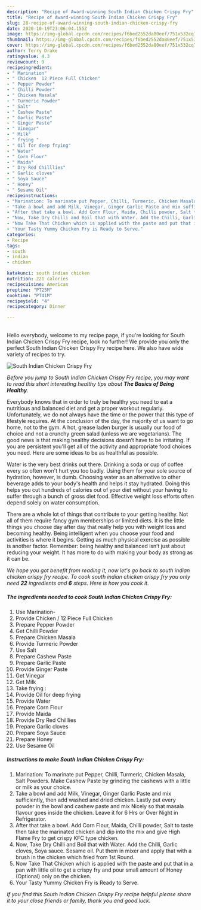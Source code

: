 ```yaml
---
description: "Recipe of Award-winning South Indian Chicken Crispy Fry"
title: "Recipe of Award-winning South Indian Chicken Crispy Fry"
slug: 28-recipe-of-award-winning-south-indian-chicken-crispy-fry
date: 2020-10-19T23:06:04.155Z
image: https://img-global.cpcdn.com/recipes/f6bed2552da80eef/751x532cq70/south-indian-chicken-crispy-fry-recipe-main-photo.jpg
thumbnail: https://img-global.cpcdn.com/recipes/f6bed2552da80eef/751x532cq70/south-indian-chicken-crispy-fry-recipe-main-photo.jpg
cover: https://img-global.cpcdn.com/recipes/f6bed2552da80eef/751x532cq70/south-indian-chicken-crispy-fry-recipe-main-photo.jpg
author: Terry Drake
ratingvalue: 4.3
reviewcount: 9
recipeingredient:
- " Marination"
- " Chicken  12 Piece Full Chicken"
- " Pepper Powder"
- " Chilli Powder"
- " Chicken Masala"
- " Turmeric Powder"
- " Salt"
- " Cashew Paste"
- " Garlic Paste"
- " Ginger Paste"
- " Vinegar"
- " Milk"
- " frying "
- " Oil for deep frying"
- " Water"
- " Corn Flour"
- " Maida"
- " Dry Red Chilllies"
- " Garlic cloves"
- " Soya Sauce"
- " Honey"
- " Sesame Oil"
recipeinstructions:
- "Marination: To marinate put Pepper, Chilli, Turmeric, Chicken Masala, Salt Powders. Make Cashew Paste by grinding the cashews with a little or milk as your choice."
- "Take a bowl and add Milk, Vinegar, Ginger Garlic Paste and mix sufficiently, then add washed and dried chicken. Lastly put every powder in the bowl and cashew paste and mix Nicely so that masala flavour goes inside the chicken. Leave it for 6 Hrs or Over Night in Refrigerator."
- "After that take a bowl. Add Corn Flour, Maida, Chilli powder, Salt to taste then take the marinated chicken and dip into the mix and give High Flame Fry to get crispy KFC type chicken."
- "Now, Take Dry Chilli and Boil that with Water. Add the Chilli, Garlic cloves, Soya sauce. Sesame oil. Put them in mixer and apply that with a brush in the chicken which fried from 1st Round."
- "Now Take That Chicken which is applied with the paste and put that in a pan with little oil to get a crispy fry and pour small amount of Honey (Optional) only on the chicken."
- "Your Tasty Yummy Chicken Fry is Ready to Serve."
categories:
- Recipe
tags:
- south
- indian
- chicken

katakunci: south indian chicken 
nutrition: 221 calories
recipecuisine: American
preptime: "PT25M"
cooktime: "PT41M"
recipeyield: "4"
recipecategory: Dinner

---
```

<br>
Hello everybody, welcome to my recipe page, if you're looking for South Indian Chicken Crispy Fry recipe, look no further! We provide you only the perfect South Indian Chicken Crispy Fry recipe here. We also have wide variety of recipes to try.
<br>


![South Indian Chicken Crispy Fry](https://img-global.cpcdn.com/recipes/f6bed2552da80eef/751x532cq70/south-indian-chicken-crispy-fry-recipe-main-photo.jpg)

<i>Before you jump to South Indian Chicken Crispy Fry recipe, you may want to read this short interesting healthy tips about <strong>The Basics of Being Healthy</strong>.</i>

Everybody knows that in order to truly be healthy you need to eat a nutritious and balanced diet and get a proper workout regularly. Unfortunately, we do not always have the time or the power that this type of lifestyle requires. At the conclusion of the day, the majority of us want to go home, not to the gym. A hot, grease laden burger is usually our food of choice and not a crunchy green salad (unless we are vegetarians). The good news is that making healthy decisions doesn’t have to be irritating. If you are persistent you'll get all of the activity and appropriate food choices you need. Here are some ideas to be as healthful as possible.

Water is the very best drinks out there. Drinking a soda or cup of coffee every so often won't hurt you too badly. Using them for your sole source of hydration, however, is dumb. Choosing water as an alternative to other beverage adds to your body's health and helps it stay hydrated. Doing this helps you cut hundreds of calories out of your diet without your having to suffer through a bunch of gross diet food. Effective weight loss efforts often depend solely on water consumption.

There are a whole lot of things that contribute to your getting healthy. Not all of them require fancy gym memberships or limited diets. It is the little things you choose day after day that really help you with weight loss and becoming healthy. Being intelligent when you choose your food and activities is where it begins. Getting as much physical exercise as possible is another factor. Remember: being healthy and balanced isn’t just about reducing your weight. It has more to do with making your body as strong as it can be. 


<i>We hope you got benefit from reading it, now let's go back to south indian chicken crispy fry recipe. To cook south indian chicken crispy fry you only need <strong>22</strong> ingredients and <strong>6</strong> steps. Here is how you cook it.
</i>

##### The ingredients needed to cook South Indian Chicken Crispy Fry:

1. Use  Marination-
1. Provide  Chicken / 12 Piece Full Chicken
1. Prepare  Pepper Powder
1. Get  Chilli Powder
1. Prepare  Chicken Masala
1. Provide  Turmeric Powder
1. Use  Salt
1. Prepare  Cashew Paste
1. Prepare  Garlic Paste
1. Provide  Ginger Paste
1. Get  Vinegar
1. Get  Milk
1. Take  frying :
1. Provide  Oil for deep frying
1. Provide  Water
1. Prepare  Corn Flour
1. Provide  Maida
1. Provide  Dry Red Chilllies
1. Prepare  Garlic cloves
1. Prepare  Soya Sauce
1. Prepare  Honey
1. Use  Sesame Oil


##### Instructions to make South Indian Chicken Crispy Fry:

1. Marination: To marinate put Pepper, Chilli, Turmeric, Chicken Masala, Salt Powders. Make Cashew Paste by grinding the cashews with a little or milk as your choice.
1. Take a bowl and add Milk, Vinegar, Ginger Garlic Paste and mix sufficiently, then add washed and dried chicken. Lastly put every powder in the bowl and cashew paste and mix Nicely so that masala flavour goes inside the chicken. Leave it for 6 Hrs or Over Night in Refrigerator.
1. After that take a bowl. Add Corn Flour, Maida, Chilli powder, Salt to taste then take the marinated chicken and dip into the mix and give High Flame Fry to get crispy KFC type chicken.
1. Now, Take Dry Chilli and Boil that with Water. Add the Chilli, Garlic cloves, Soya sauce. Sesame oil. Put them in mixer and apply that with a brush in the chicken which fried from 1st Round.
1. Now Take That Chicken which is applied with the paste and put that in a pan with little oil to get a crispy fry and pour small amount of Honey (Optional) only on the chicken.
1. Your Tasty Yummy Chicken Fry is Ready to Serve.


<i>If you find this South Indian Chicken Crispy Fry recipe helpful please share it to your close friends or family, thank you and good luck.</i>
